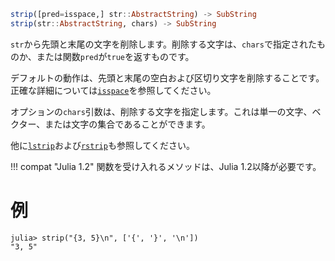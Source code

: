 ```julia
strip([pred=isspace,] str::AbstractString) -> SubString
strip(str::AbstractString, chars) -> SubString
```

`str`から先頭と末尾の文字を削除します。削除する文字は、`chars`で指定されたものか、または関数`pred`が`true`を返すものです。

デフォルトの動作は、先頭と末尾の空白および区切り文字を削除することです。正確な詳細については[`isspace`](@ref)を参照してください。

オプションの`chars`引数は、削除する文字を指定します。これは単一の文字、ベクター、または文字の集合であることができます。

他に[`lstrip`](@ref)および[`rstrip`](@ref)も参照してください。

!!! compat "Julia 1.2"
    関数を受け入れるメソッドは、Julia 1.2以降が必要です。


# 例

```jldoctest
julia> strip("{3, 5}\n", ['{', '}', '\n'])
"3, 5"
```
